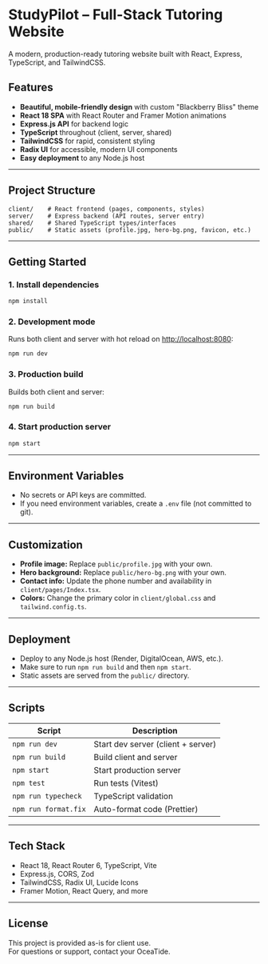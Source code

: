 # StudyPilot – Full-Stack Tutoring Website

A modern, production-ready tutoring website built with React, Express, TypeScript, and TailwindCSS.

## Features

- **Beautiful, mobile-friendly design** with custom "Blackberry Bliss" theme
- **React 18 SPA** with React Router and Framer Motion animations
- **Express.js API** for backend logic
- **TypeScript** throughout (client, server, shared)
- **TailwindCSS** for rapid, consistent styling
- **Radix UI** for accessible, modern UI components
- **Easy deployment** to any Node.js host

---

## Project Structure

```
client/    # React frontend (pages, components, styles)
server/    # Express backend (API routes, server entry)
shared/    # Shared TypeScript types/interfaces
public/    # Static assets (profile.jpg, hero-bg.png, favicon, etc.)
```

---

## Getting Started

### 1. Install dependencies

```bash
npm install
```

### 2. Development mode

Runs both client and server with hot reload on [http://localhost:8080](http://localhost:8080):

```bash
npm run dev
```

### 3. Production build

Builds both client and server:

```bash
npm run build
```

### 4. Start production server

```bash
npm start
```

---

## Environment Variables

- No secrets or API keys are committed.
- If you need environment variables, create a `.env` file (not committed to git).

---

## Customization

- **Profile image:** Replace `public/profile.jpg` with your own.
- **Hero background:** Replace `public/hero-bg.png` with your own.
- **Contact info:** Update the phone number and availability in `client/pages/Index.tsx`.
- **Colors:** Change the primary color in `client/global.css` and `tailwind.config.ts`.

---

## Deployment

- Deploy to any Node.js host (Render, DigitalOcean, AWS, etc.).
- Make sure to run `npm run build` and then `npm start`.
- Static assets are served from the `public/` directory.

---

## Scripts

| Script         | Description                        |
|----------------|------------------------------------|
| `npm run dev`  | Start dev server (client + server) |
| `npm run build`| Build client and server            |
| `npm start`    | Start production server            |
| `npm test`     | Run tests (Vitest)                 |
| `npm run typecheck` | TypeScript validation         |
| `npm run format.fix` | Auto-format code (Prettier)  |

---

## Tech Stack

- React 18, React Router 6, TypeScript, Vite
- Express.js, CORS, Zod
- TailwindCSS, Radix UI, Lucide Icons
- Framer Motion, React Query, and more

---

## License

This project is provided as-is for client use.  
For questions or support, contact your OceaTide. 
